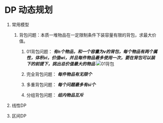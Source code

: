 #   DP 动态规划

1. 常用模型
    
    1. 背包问题：本质一堆物品在一定限制条件下装容量有限的背包，求最大价值。

        1. 01背包问题：
            ***有n个物品，和一个容量为v的背包，每个物品有两个属性，体积vi，价值wi，并且每件物品最多使用一次，要在背包可以装下的前提下，挑出总价值最大的物品***
            ![01背包](/image/01bag.png)
            



        2. 完全背包问题：
            ***每件物品有无限个***

        3. 多重背包问题：
            ***每个问题最多有si个***

        4. 分组背包问题：
            ***组内物品互斥***
2. 线性DP


3. 区间DP